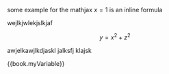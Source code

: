 some example for the mathjax
$x=1$ is an inline formula


wejlkjwlekjslkjaf


$$y=x^2 + z^2$$

awjelkawjlkdjaskl jalksfj klajsk 


{{book.myVariable}}